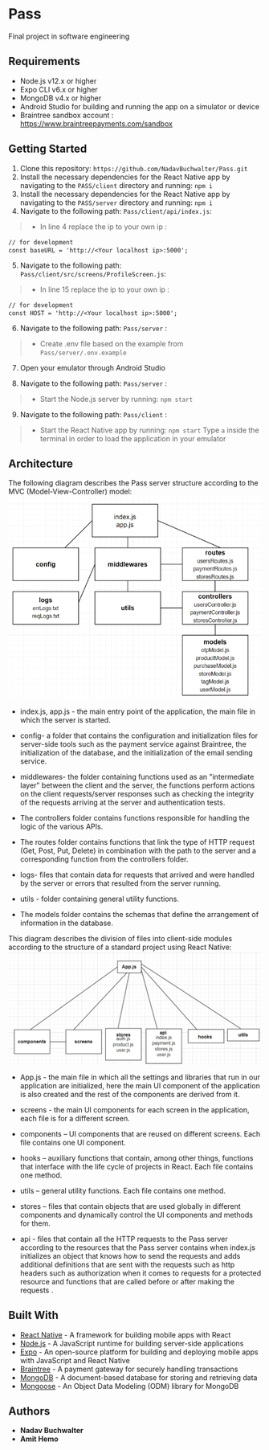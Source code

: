 # Pass

Final project in software engineering

## Requirements
- Node.js v12.x or higher
- Expo CLI v6.x or higher
- MongoDB v4.x or higher
- Android Studio for building and running the app on a simulator or device
- Braintree sandbox account : https://www.braintreepayments.com/sandbox

## Getting Started
1. Clone this repository: ```https://github.com/NadavBuchwalter/Pass.git```
2. Install the necessary dependencies for the React Native app by navigating to the `PASS/client` directory and running: `npm i`
3. Install the necessary dependencies for the React Native app by navigating to the `PASS/server` directory and running: `npm i`
4. Navigate to the following path: `Pass/client/api/index.js`:
>- In line 4 replace the ip to your own ip : 
```Js
// for development
const baseURL = 'http://<Your localhost ip>:5000';
```
5. Navigate to the following path: `Pass/client/src/screens/ProfileScreen.js`:
>- In line 15 replace the ip to your own ip : 
```Js
// for development
const HOST = 'http://<Your localhost ip>:5000';
```
6. Navigate to the following path: `Pass/server` :
>- Create .env file based on the example from `Pass/server/.env.example` 

7. Open your emulator through Android Studio

8. Navigate to the following path: `Pass/server` :
>- Start the Node.js server by running: `npm start`

9. Navigate to the following path: `Pass/client` :
>- Start the React Native app by running: `npm start`
> Type `a` inside the terminal in order to load the application in your emulator

## Architecture
The following diagram describes the Pass server structure according to the MVC (Model-View-Controller) model:
![server module](images/Server%20Module%20Diagram.png)

- index.js, app.js - the main entry point of the application, the main file in which the server is started.

- config- a folder that contains the configuration and initialization files for server-side tools such as the payment service against Braintree, the initialization of the database, and the initialization of the email sending service.

- middlewares- the folder containing functions used as an "intermediate layer" between the client and the server, the functions perform actions on the client requests/server responses such as checking the integrity of the requests arriving at the server and authentication tests.

- The controllers folder contains functions responsible for handling the logic of the various APIs.

- The routes folder contains functions that link the type of HTTP request (Get, Post, Put, Delete) in combination with the path to the server and a corresponding function from the controllers folder.

- logs- files that contain data for requests that arrived and were handled by the server or errors that resulted from the server running.

- utils - folder containing general utility functions.

- The models folder contains the schemas that define the arrangement of information in the database.

This diagram describes the division of files into client-side modules according to the structure of a standard project using React Native:
  ![frontend module](images/Frontend%20Module%20Diagram.png)

- App.js - the main file in which all the settings and libraries that run in our application are initialized, here the main UI component of the application is also created and the rest of the components are derived from it.

- screens - the main UI components for each screen in the application, each file is for a different screen.

- components – UI components that are reused on different screens. Each file contains one UI component.

- hooks – auxiliary functions that contain, among other things, functions that interface with the life cycle of projects in React. Each file contains one method.

- utils – general utility functions. Each file contains one method.

- stores – files that contain objects that are used globally in different components and dynamically control the UI components and methods for them.

- api - files that contain all the HTTP requests to the Pass server according to the resources that the Pass server contains when index.js initializes an object that knows how to send the requests and adds additional definitions that are sent with the requests such as http headers such as authorization when it comes to requests for a protected resource and functions that are called before or after making the requests .


## Built With

- [React Native](https://reactnative.dev/) - A framework for building mobile apps with React
- [Node.js](https://nodejs.org/) - A JavaScript runtime for building server-side applications
- [Expo](https://expo.io/) - An open-source platform for building and deploying mobile apps with JavaScript and React Native
- [Braintree](https://www.braintreepayments.com/) - A payment gateway for securely handling transactions
- [MongoDB](https://www.mongodb.com/) - A document-based database for storing and retrieving data
- [Mongoose](https://mongoosejs.com/) - An Object Data Modeling (ODM) library for MongoDB

## Authors

- **Nadav Buchwalter** 
- **Amit Hemo**





